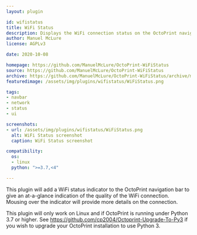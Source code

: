 ```yaml
---
layout: plugin

id: wifistatus
title: WiFi Status
description: Displays the WiFi connection status on the OctoPrint navigation bar.
author: Manuel McLure
license: AGPLv3

date: 2020-10-08

homepage: https://github.com/ManuelMcLure/OctoPrint-WiFiStatus
source: https://github.com/ManuelMcLure/OctoPrint-WiFiStatus
archive: https://github.com/ManuelMcLure/OctoPrint-WiFiStatus/archive/main.zip
featuredimage: /assets/img/plugins/wifistatus/WiFiStatus.png

tags:
- navbar
- network
- status
- ui

screenshots:
- url: /assets/img/plugins/wifistatus/WiFiStatus.png
  alt: WiFi Status screenshot
  caption: WiFi Status screenshot

compatibility:
  os:
  - linux
  python: ">=3.7,<4"

---
```

This plugin will add a WiFi status indicator to the OctoPrint navigation bar to give an at-a-glance indication of the quality of the WiFi connection. Mousing over the indicator will provide more details on the connection.

This plugin will only work on Linux and if OctoPrint is running under Python 3.7 or higher. See <https://github.com/cp2004/Octoprint-Upgrade-To-Py3> if you wish to upgrade your OctoPrint installation to use Python 3.
